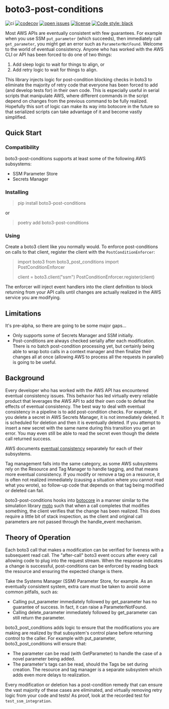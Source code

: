 # boto3-post-conditions

 ![ci](https://github.com/jeking3/boto3_post_conditions/actions/workflows/test.yml/badge.svg)
[![codecov](https://codecov.io/gh/jeking3/boto3_post_conditions/branch/main/graph/badge.svg?token=NP7WihxzHD)](https://codecov.io/gh/jeking3/boto3_post_conditions)
[![open issues](https://img.shields.io/github/issues-raw/jeking3/boto3_post_conditions)](https://github.com/jeking3/boto3_post_conditions/issues)
[![license](https://img.shields.io/badge/License-Apache%202.0-blue.svg)](https://opensource.org/licenses/Apache-2.0)
[![Code style: black](https://img.shields.io/badge/code%20style-black-000000.svg)](https://github.com/psf/black)

Most AWS APIs are eventually consistent with few guarantees.  For example when
you use SSM `put_parameter` (which succeeds), then immediately call `get_parameter`,
you might get an error such as `ParameterNotFound`.  Welcome to the world of
eventual consistency.  Anyone who has worked with the AWS CLI or API has been
forced to do one of two things:

1. Add sleep logic to wait for things to align, or
2. Add retry logic to wait for things to align.

This library injects logic for post-condition blocking checks in boto3
to eliminate the majority of retry code that everyone has been forced to
add (and develop tests for) in their own code.  This is especially useful
in serial scripts that manipulate AWS, where different commands in the script
depend on changes from the previous command to be fully realized.  Hopefully
this sort of logic can make its way into botocore in the future so that
serialized scripts can take advantage of it and become vastly simplified.

## Quick Start

### Compatibility

boto3-post-conditions supports at least some of the following AWS subsystems:

- SSM Parameter Store
- Secrets Manager

### Installing

> pip install boto3-post-conditions

or

> poetry add boto3-post-conditions

### Using

Create a boto3 client like you normally would.  To enforce post-conditions
on calls to that client, register the client with the `PostConditionEnforcer`:

> import boto3
> from boto3_post_conditions import PostConditionEnforcer
>
> client = boto3.client("ssm")
> PostConditionEnforcer.register(client)

The enforcer will inject event handlers into the client definition to
block returning from your API calls until changes are actually realized
in the AWS service you are modifying.

## Limitations

It's pre-alpha, so there are going to be some major gaps...

- Only supports some of Secrets Manager and SSM initially.
- Post-conditions are always checked serially after each modification.
  There is no batch post-condition processing yet, but certainly
  being able to wrap boto calls in a context manager and then finalize
  their changes all at once (allowing AWS to process all the requests
  in parallel) is going to be useful.

## Background

Every developer who has worked with the AWS API has encountered eventual
consistency issues.  This behavior has led virtually every reliable product
that leverages the AWS API to add their own code to defeat the effects of
eventual consistency.  The best way to deal with eventual consistency in a
pipeline is to add post-condition checks.  For example, if you delete a secret
in AWS Secrets Manager, it is not immediately deleted.  It is scheduled for
deletion and then it is eventually deleted.  If you attempt to insert a new
secret with the same name during this transition you get an error.  You may
even still be able to read the secret even though the delete call returned
success.

AWS documents [eventual consistency](https://docs.aws.amazon.com/AWSEC2/latest/APIReference/query-api-troubleshooting.html#eventual-consistency)
separately for each of their subsystems.

Tag management falls into the same category, as some AWS subsystems rely on
the Resource and Tag Manager to handle tagging, and that means more eventual
consistency.  If you modify or remove a tag on a resource, it is often not
realized immediately (causing a situation where you cannot read what you
wrote), so follow-up code that depends on that tag being modified or deleted
can fail.

boto3-post-conditions hooks into [botocore](https://github.com/boto/botocore)
in a manner similar to the simulation library [moto](https://github.com/spulec/moto)
such that when a call completes that modifies something, the client verifies
that the change has been realized.  This does require a little bit of stack
inspection, as the client and original call parameters are not passed through
the handle_event mechanism.

## Theory of Operation

Each boto3 call that makes a modification can be verified for liveness with
a subsequent read call.  The "after-call" boto3 event occurs after every call
allowing code to plug into the request stream.  When the response indicates
a change is successful, post-conditions can be enforced by reading back the
resource and ensuring the expected change is there.

Take the Systems Manager (SSM) Parameter Store, for example.  As an eventually
consistent system, extra care must be taken to avoid some common pitfalls,
such as:

- Calling put_parameter immediately followed by get_parameter has no guarantee
  of success.  In fact, it can raise a ParameterNotFound.
- Calling delete_parameter immediately followed by get_parameter can still return
  the parameter.

boto3_post_conditions adds logic to ensure that the modifications you are making
are realized by that subsystem's control plane before returning control to the
caller.  For example with put_parameter, boto3_post_conditions will ensure that:

- The parameter can be read (with GetParameter) to handle the case of a novel
  parameter being added.
- The parameter's tags can be read, should the Tags be set during creation.
  The resource and tag manager is a separate subsystem which adds even more
  delays to realization.

Every modification or deletion has a post-condition remedy that can ensure
the vast majority of these cases are eliminated, and virtually removing retry
logic from your code and tests!  As proof, look at the recorded test for
`test_ssm_integration`.
